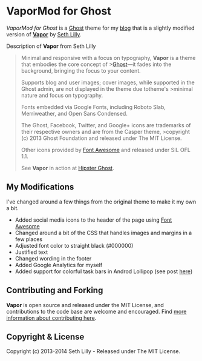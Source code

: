 # VaporMod for Ghost

*VaporMod for Ghost* is a [Ghost](http://ghost.org/) theme for my [blog](http://blog.timflynn.info) that is a slightly modified version of [**Vapor**](https://github.com/sethlilly/Vapor) by [Seth Lilly](https://github.com/sethlilly).

Description of **Vapor** from Seth Lilly
>Minimal and responsive with a focus on typography, **Vapor** is a theme that embodies the core concept of >[Ghost](http://ghost.org/)&mdash;it fades into the background, bringing the focus to your content.
>
>Supports blog and user images; cover images, while supported in the Ghost admin, are not displayed in the theme due totheme's >minimal nature and focus on typography.
>
>Fonts embedded via Google Fonts, including Roboto Slab, Merriweather, and Open Sans Condensed.
>
>The Ghost, Facebook, Twitter, and Google+ icons are trademarks of their respective owners and are from the Casper theme, >copyright (c) 2013 Ghost Foundation and released under The MIT License.
>
>Other icons provided by [Font Awesome](https://github.com/FortAwesome/Font-Awesome) and released under SIL OFL 1.1.
>
>See **Vapor** in action at [Hipster Ghost](http://hipsterghost.com/).

## My Modifications

I've changed around a few things from the original theme to make it my own a bit.  
* Added social media icons to the header of the page using [Font Awesome](https://github.com/FortAwesome/Font-Awesome)
* Changed around a bit of the CSS that handles images and margins in a few places
* Adjusted font color to straight black (#000000)
* Justified text
* Changed wording in the footer
* Added Google Analytics for myself
* Added support for colorful task bars in Androd Lollipop (see post [here](http://blog.timflynn.info/custom-header-and-taskbar-colors-for-chrome-on-lollipop/))

## Contributing and Forking

**Vapor** is open source and released under the MIT License, and contributions to the code base are welcome and encouraged. Find [more information about contributing here](CONTRIBUTING.md).

## Copyright & License

Copyright (c) 2013-2014 Seth Lilly - Released under The MIT License.
